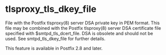 # tlsproxy_tls_dkey_file 

 File with the Postfix tlsproxy(8) server DSA private key in PEM
format.  This file may be combined with the Postfix tlsproxy(8) server
DSA certificate file specified with $smtpd_tls_dcert_file.  DSA is
obsolete and should not be used.  See smtpd_tls_dkey_file for further
details. 

 This feature is available in Postfix 2.8 and later. 


